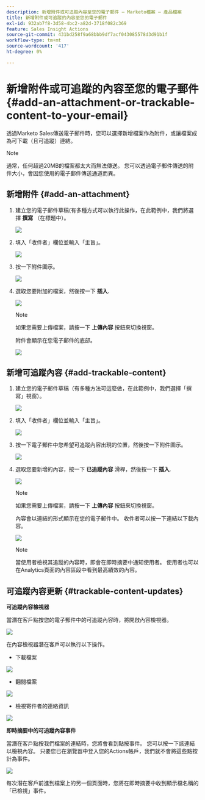 ```yaml
---
description: 新增附件或可追蹤內容至您的電子郵件 — Marketo檔案 — 產品檔案
title: 新增附件或可追蹤的內容至您的電子郵件
exl-id: 932ab7f8-3d58-4bc2-a82d-3718f082c369
feature: Sales Insight Actions
source-git-commit: 431bd258f9a68bbb9df7acf043085578d3d91b1f
workflow-type: tm+mt
source-wordcount: '417'
ht-degree: 0%

---
```


# 新增附件或可追蹤的內容至您的電子郵件 {#add-an-attachment-or-trackable-content-to-your-email}

透過Marketo Sales傳送電子郵件時，您可以選擇新增檔案作為附件，或讓檔案成為可下載（且可追蹤）連結。

>[!NOTE]
>
>通常，任何超過20MB的檔案都太大而無法傳送。 您可以透過電子郵件傳送的附件大小，會因您使用的電子郵件傳送通道而異。

## 新增附件 {#add-an-attachment}

1. 建立您的電子郵件草稿(有多種方式可以執行此操作，在此範例中，我們將選擇 **撰寫** （在標題中）。

   ![](assets/add-an-attachment-or-trackable-content-1.png)

1. 填入「收件者」欄位並輸入「主旨」。

   ![](assets/add-an-attachment-or-trackable-content-2.png)

1. 按一下附件圖示。

   ![](assets/add-an-attachment-or-trackable-content-3.png)

1. 選取您要附加的檔案，然後按一下 **插入**.

   ![](assets/add-an-attachment-or-trackable-content-4.png)

   >[!NOTE]
   >
   >如果您需要上傳檔案，請按一下 **上傳內容** 按鈕來切換視窗。

   附件會顯示在您電子郵件的底部。

   ![](assets/add-an-attachment-or-trackable-content-5.png)

## 新增可追蹤內容 {#add-trackable-content}

1. 建立您的電子郵件草稿（有多種方法可這麼做，在此範例中，我們選擇「撰寫」視窗）。

   ![](assets/add-an-attachment-or-trackable-content-6.png)

1. 填入「收件者」欄位並輸入「主旨」。

   ![](assets/add-an-attachment-or-trackable-content-7.png)

1. 按一下電子郵件中您希望可追蹤內容出現的位置，然後按一下附件圖示。

   ![](assets/add-an-attachment-or-trackable-content-8.png)

1. 選取您要新增的內容，按一下 **已追蹤內容** 滑桿，然後按一下 **插入**.

   ![](assets/add-an-attachment-or-trackable-content-9.png)

   >[!NOTE]
   >
   >如果您需要上傳檔案，請按一下 **上傳內容** 按鈕來切換視窗。

   內容會以連結的形式顯示在您的電子郵件中。 收件者可以按一下連結以下載內容。

   ![](assets/add-an-attachment-or-trackable-content-10.png)

   >[!NOTE]
   >
   >當使用者檢視其追蹤的內容時，即會在即時摘要中通知使用者。 使用者也可以在Analytics頁面的內容區段中看到最高績效的內容。

## 可追蹤內容更新 {#trackable-content-updates}

**可追蹤內容檢視器**

當潛在客戶點按您的電子郵件中的可追蹤內容時，將開啟內容檢視器。

![](assets/add-an-attachment-or-trackable-content-11.png)

在內容檢視器潛在客戶可以執行以下操作。

* 下載檔案

![](assets/add-an-attachment-or-trackable-content-12.png)

* 翻閱檔案

![](assets/add-an-attachment-or-trackable-content-13.png)

* 檢視寄件者的連絡資訊

![](assets/add-an-attachment-or-trackable-content-14.png)

**即時摘要中的可追蹤內容事件**

當潛在客戶點按我們檔案的連結時，您將會看到點按事件。 您可以按一下該連結以檢視內容。 只要您已在瀏覽器中登入您的Actions帳戶，我們就不會將這些點按計為事件。

![](assets/add-an-attachment-or-trackable-content-15.png)

每次潛在客戶前進到檔案上的另一個頁面時，您將在即時摘要中收到顯示檔名稱的「已檢視」事件。
